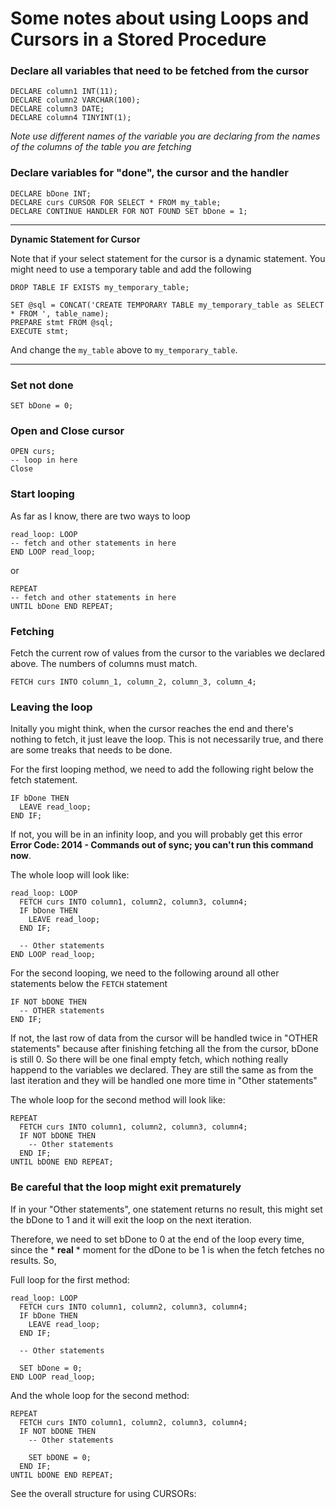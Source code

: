 # Some notes about using Loops and Cursors in a Stored Procedure

### Declare all variables that need to be fetched from the cursor
```
DECLARE column1 INT(11);
DECLARE column2 VARCHAR(100);
DECLARE column3 DATE;
DECLARE column4 TINYINT(1);
```

*Note use different names of the variable you are declaring from the names of the columns of the table you are fetching*

### Declare variables for "done", the cursor and the handler
```
DECLARE bDone INT;
DECLARE curs CURSOR FOR SELECT * FROM my_table;
DECLARE CONTINUE HANDLER FOR NOT FOUND SET bDone = 1;
```
***

**Dynamic Statement for Cursor**

Note that if your select statement for the cursor is a dynamic statement. You might need to use a temporary table and add the following

```
DROP TABLE IF EXISTS my_temporary_table;

SET @sql = CONCAT('CREATE TEMPORARY TABLE my_temporary_table as SELECT * FROM ', table_name);
PREPARE stmt FROM @sql;
EXECUTE stmt;
```

And change the `my_table` above to `my_temporary_table`.
  
***

### Set not done
```
SET bDone = 0;
```

### Open and Close cursor
```
OPEN curs;
-- loop in here
Close
```

### Start looping

As far as I know, there are two ways to loop

```
read_loop: LOOP
-- fetch and other statements in here
END LOOP read_loop;
```
or
```
REPEAT
-- fetch and other statements in here
UNTIL bDone END REPEAT;
```

### Fetching
Fetch the current row of values from the cursor to the variables we declared above. The numbers of columns must match.
```
FETCH curs INTO column_1, column_2, column_3, column_4;
```

### Leaving the loop
Initally you might think, when the cursor reaches the end and there's nothing to fetch, it just leave the loop. This is not necessarily true, and there are some treaks that needs to be done.

For the first looping method, we need to add the following right below the fetch statement.
```
IF bDone THEN
  LEAVE read_loop;
END IF;
```
If not, you will be in an infinity loop, and you will probably get this error **Error Code: 2014 - Commands out of sync; you can't run this command now**.

The whole loop will look like:
```
read_loop: LOOP
  FETCH curs INTO column1, column2, column3, column4;
  IF bDone THEN
    LEAVE read_loop;
  END IF;
  
  -- Other statements
END LOOP read_loop;
```

For the second looping, we need to the following around all other statements below the `FETCH` statement
```
IF NOT bDONE THEN
  -- OTHER statements
END IF;
```

If not, the last row of data from the cursor will be handled twice in "OTHER statements" because after finishing fetching all the from the cursor, bDone is still 0. So there will be one final empty fetch, which nothing really happend to the variables we declared. They are still the same as from the last iteration and they will be handled one more time in "Other statements"

The whole loop for the second method will look like:
```
REPEAT
  FETCH curs INTO column1, column2, column3, column4;
  IF NOT bDONE THEN
    -- Other statements
  END IF;
UNTIL bDONE END REPEAT;
```

### Be careful that the loop might exit prematurely
If in your "Other statements", one statement returns no result, this might set the bDone to 1 and it will exit the loop on the next iteration.

Therefore, we need to set bDone to 0 at the end of the loop every time, since the * **real** * moment for the dDone to be 1 is when the fetch fetches no results. So,

Full loop for the first method:
```
read_loop: LOOP
  FETCH curs INTO column1, column2, column3, column4;
  IF bDone THEN
    LEAVE read_loop;
  END IF;
  
  -- Other statements
  
  SET bDone = 0;
END LOOP read_loop;
```

And the whole loop for the second method:
```
REPEAT
  FETCH curs INTO column1, column2, column3, column4;
  IF NOT bDONE THEN
    -- Other statements
    
    SET bDONE = 0;
  END IF;
UNTIL bDONE END REPEAT;
```

See the overall structure for using CURSORs:


